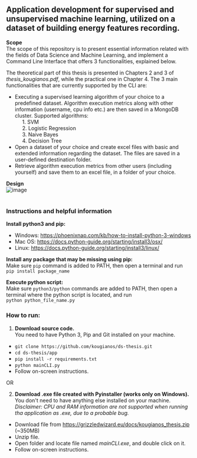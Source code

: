 ## Application development for supervised and unsupervised machine learning, utilized on a dataset of building energy features recording.

**Scope**  
The scope of this repository is to present essential information related with the fields of Data Science and Machine Learning, and implement a Command Line Interface that offers 3 functionalities, explained below.

The theoretical part of this thesis is presented in Chapters 2 and 3 of *thesis_kougianos.pdf*, while the practical one in Chapter 4. The 3 main functionalities that are currently supported by the CLI are:  
*	Executing a supervised learning algorithm of your choice to a predefined dataset. Algorithm execution metrics along with other information (username, cpu info etc.) are then saved in a MongoDB cluster. Supported algorithms: <br>
  &nbsp;&nbsp;&nbsp;&nbsp; 1.	SVM   
  &nbsp;&nbsp;&nbsp;&nbsp; 2.	Logistic Regression  
  &nbsp;&nbsp;&nbsp;&nbsp; 3.	Naive Bayes  
  &nbsp;&nbsp;&nbsp;&nbsp; 4.	Decision Tree  
*	Open a dataset of your choice and create excel files with basic and extended information regarding the dataset. The files are saved in a user-defined destination folder.
*	Retrieve algorithm execution metrics from other users (including yourself) and save them to an excel file, in a folder of your choice.

**Design**  
![image](https://user-images.githubusercontent.com/23719920/127898453-69222725-6b53-440e-ba9f-d3005c17129f.png)

#
### Instructions and helpful information
**Install python3 and pip:**  
* Windows: https://phoenixnap.com/kb/how-to-install-python-3-windows
* Mac OS: https://docs.python-guide.org/starting/install3/osx/
* Linux: https://docs.python-guide.org/starting/install3/linux/

**Install any package that may be missing using pip:**  
Make sure `pip` command is added to PATH, then open a terminal and run   
`pip install package_name`

**Execute python script:**  
Make sure `python3/python` commands are added to PATH, then open a terminal where the python script is located, and run  
`python python_file_name.py` 

### How to run:
1. **Download source code.**  
You need to have Python 3, Pip and Git installed on your machine.
- `git clone https://github.com/kougianos/ds-thesis.git`
- `cd ds-thesis/app`
- `pip install -r requirements.txt`
- `python mainCLI.py`
- Follow on-screen instructions.  

OR  

2. **Download .exe file created with Pyinstaller (works only on Windows).**  
You don't need to have anything else installed on your machine.  
*Disclaimer: CPU and RAM information are not supported when running tha application as .exe, due to a probable bug.*
- Download file from https://grizzledwizard.eu/docs/kougianos_thesis.zip (~350MB)
- Unzip file.
- Open folder and locate file named *mainCLI.exe*, and double click on it.  
- Follow on-screen instructions.

